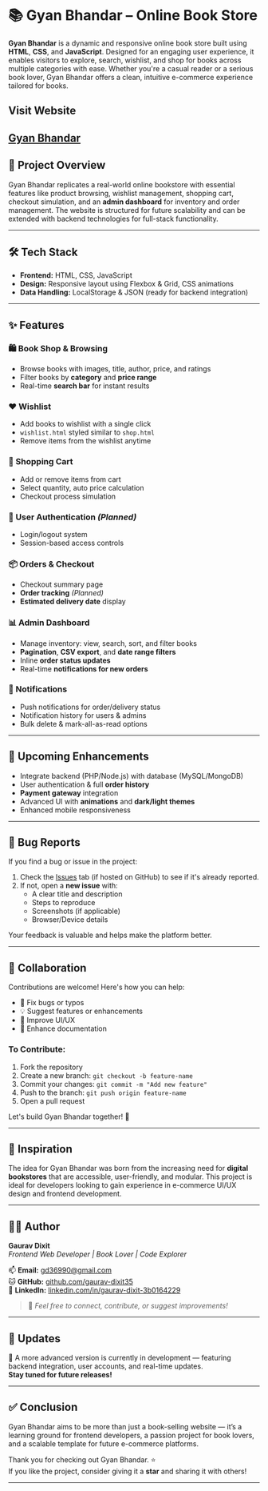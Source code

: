 # 📚 Gyan Bhandar – Online Book Store

**Gyan Bhandar** is a dynamic and responsive online book store built using **HTML**, **CSS**, and **JavaScript**. Designed for an engaging user experience, it enables visitors to explore, search, wishlist, and shop for books across multiple categories with ease. Whether you're a casual reader or a serious book lover, Gyan Bhandar offers a clean, intuitive e-commerce experience tailored for books.

## Visit Website 
 [**Gyan Bhandar**](https://gaurav-dixit35.github.io/GyanBhandar/)
---

## 🚀 Project Overview

Gyan Bhandar replicates a real-world online bookstore with essential features like product browsing, wishlist management, shopping cart, checkout simulation, and an **admin dashboard** for inventory and order management. The website is structured for future scalability and can be extended with backend technologies for full-stack functionality.

---

## 🛠️ Tech Stack

- **Frontend:** HTML, CSS, JavaScript  
- **Design:** Responsive layout using Flexbox & Grid, CSS animations  
- **Data Handling:** LocalStorage & JSON (ready for backend integration)

---

## ✨ Features

### 🛍️ Book Shop & Browsing
- Browse books with images, title, author, price, and ratings  
- Filter books by **category** and **price range**  
- Real-time **search bar** for instant results  

### ❤️ Wishlist
- Add books to wishlist with a single click  
- `wishlist.html` styled similar to `shop.html`  
- Remove items from the wishlist anytime  

### 🛒 Shopping Cart
- Add or remove items from cart  
- Select quantity, auto price calculation  
- Checkout process simulation  

### 🔐 User Authentication *(Planned)*
- Login/logout system  
- Session-based access controls  

### 📦 Orders & Checkout
- Checkout summary page  
- **Order tracking** *(Planned)*  
- **Estimated delivery date** display  

### 📊 Admin Dashboard
- Manage inventory: view, search, sort, and filter books  
- **Pagination**, **CSV export**, and **date range filters**  
- Inline **order status updates**  
- Real-time **notifications for new orders**  

### 🔔 Notifications
- Push notifications for order/delivery status  
- Notification history for users & admins  
- Bulk delete & mark-all-as-read options  

---

## 🧩 Upcoming Enhancements

- Integrate backend (PHP/Node.js) with database (MySQL/MongoDB)  
- User authentication & full **order history**  
- **Payment gateway** integration  
- Advanced UI with **animations** and **dark/light themes**  
- Enhanced mobile responsiveness  

---

## 🐞 Bug Reports

If you find a bug or issue in the project:

1. Check the [Issues](https://github.com/gaurav-dixit35/gyan-bhandar/issues) tab (if hosted on GitHub) to see if it's already reported.
2. If not, open a **new issue** with:
   - A clear title and description
   - Steps to reproduce
   - Screenshots (if applicable)
   - Browser/Device details

Your feedback is valuable and helps make the platform better.

---

## 🤝 Collaboration

Contributions are welcome! Here's how you can help:

- 🔧 Fix bugs or typos  
- 💡 Suggest features or enhancements  
- 🎨 Improve UI/UX  
- 📄 Enhance documentation  

### To Contribute:

1. Fork the repository  
2. Create a new branch: `git checkout -b feature-name`  
3. Commit your changes: `git commit -m "Add new feature"`  
4. Push to the branch: `git push origin feature-name`  
5. Open a pull request

Let's build Gyan Bhandar together! 🚀

---

## 🧠 Inspiration

The idea for Gyan Bhandar was born from the increasing need for **digital bookstores** that are accessible, user-friendly, and modular. This project is ideal for developers looking to gain experience in e-commerce UI/UX design and frontend development.

---

## 👨‍💻 Author

**Gaurav Dixit**  
*Frontend Web Developer | Book Lover | Code Explorer*  

📫 **Email:** gd36990@gmail.com  
🐱 **GitHub:** [github.com/gaurav-dixit35](https://github.com/gaurav-dixit35)  
🔗 **LinkedIn:** [linkedin.com/in/gaurav-dixit-3b0164229]([https://www.linkedin.com/in/gaurav-dixit-3b0164229/])

> 💬 *Feel free to connect, contribute, or suggest improvements!*

---

## 📢 Updates

🚧 A more advanced version is currently in development — featuring backend integration, user accounts, and real-time updates.  
**Stay tuned for future releases!**

---

## ✅ Conclusion

Gyan Bhandar aims to be more than just a book-selling website — it’s a learning ground for frontend developers, a passion project for book lovers, and a scalable template for future e-commerce platforms.

Thank you for checking out Gyan Bhandar. ⭐  
If you like the project, consider giving it a **star** and sharing it with others!

---
